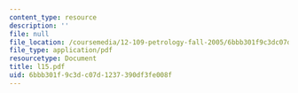 ```yaml
---
content_type: resource
description: ''
file: null
file_location: /coursemedia/12-109-petrology-fall-2005/6bbb301f9c3dc07d1237390df3fe008f_l15.pdf
file_type: application/pdf
resourcetype: Document
title: l15.pdf
uid: 6bbb301f-9c3d-c07d-1237-390df3fe008f
---
```

